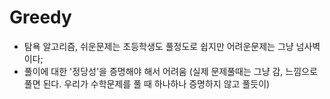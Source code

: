 # Greedy

* 탐욕 알고리즘, 쉬운문제는 초등학생도 풀정도로 쉽지만 어려운문제는 그냥 넘사벽이다;
* 풀이에 대한 '정당성'을 증명해야 해서 어려움 (실제 문제풀때는 그냥 감, 느낌으로 풀면 된다. 우리가 수학문제를 풀 때 하나하나 증명하지 않고 풀듯이)
